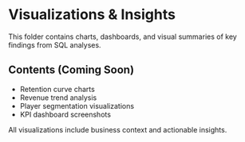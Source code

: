 # Visualizations & Insights

This folder contains charts, dashboards, and visual summaries of key findings from SQL analyses.

## Contents (Coming Soon)

- Retention curve charts
- Revenue trend analysis
- Player segmentation visualizations  
- KPI dashboard screenshots

All visualizations include business context and actionable insights.
